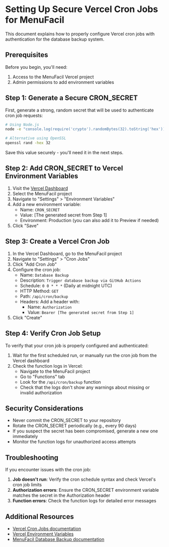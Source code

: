 # Setting Up Secure Vercel Cron Jobs for MenuFacil

This document explains how to properly configure Vercel cron jobs with authentication for the database backup system.

## Prerequisites

Before you begin, you'll need:

1. Access to the MenuFacil Vercel project
2. Admin permissions to add environment variables

## Step 1: Generate a Secure CRON_SECRET

First, generate a strong, random secret that will be used to authenticate cron job requests:

```bash
# Using Node.js
node -e "console.log(require('crypto').randomBytes(32).toString('hex'))"

# Alternative using OpenSSL
openssl rand -hex 32
```

Save this value securely - you'll need it in the next steps.

## Step 2: Add CRON_SECRET to Vercel Environment Variables

1. Visit the [Vercel Dashboard](https://vercel.com)
2. Select the MenuFacil project
3. Navigate to "Settings" > "Environment Variables"
4. Add a new environment variable:
   - Name: `CRON_SECRET`
   - Value: [The generated secret from Step 1]
   - Environment: Production (you can also add it to Preview if needed)
5. Click "Save"

## Step 3: Create a Vercel Cron Job

1. In the Vercel Dashboard, go to the MenuFacil project
2. Navigate to "Settings" > "Cron Jobs"
3. Click "Add Cron Job"
4. Configure the cron job:
   - Name: `Database Backup`
   - Description: `Trigger database backup via GitHub Actions`
   - Schedule: `0 0 * * *` (Daily at midnight UTC)
   - HTTP Method: `GET`
   - Path: `/api/cron/backup`
   - Headers: Add a header with:
     - Name: `Authorization`
     - Value: `Bearer [The generated secret from Step 1]`
5. Click "Create"

## Step 4: Verify Cron Job Setup

To verify that your cron job is properly configured and authenticated:

1. Wait for the first scheduled run, or manually run the cron job from the Vercel dashboard
2. Check the function logs in Vercel:
   - Navigate to the MenuFacil project
   - Go to "Functions" tab
   - Look for the `/api/cron/backup` function
   - Check that the logs don't show any warnings about missing or invalid authorization

## Security Considerations

- Never commit the CRON_SECRET to your repository
- Rotate the CRON_SECRET periodically (e.g., every 90 days)
- If you suspect the secret has been compromised, generate a new one immediately
- Monitor the function logs for unauthorized access attempts

## Troubleshooting

If you encounter issues with the cron job:

1. **Job doesn't run**: Verify the cron schedule syntax and check Vercel's cron job limits
2. **Authorization errors**: Ensure the CRON_SECRET environment variable matches the secret in the Authorization header
3. **Function errors**: Check the function logs for detailed error messages

## Additional Resources

- [Vercel Cron Jobs documentation](https://vercel.com/docs/cron-jobs)
- [Vercel Environment Variables](https://vercel.com/docs/concepts/projects/environment-variables)
- [MenuFacil Database Backup documentation](./DATABASE_BACKUP.md) 